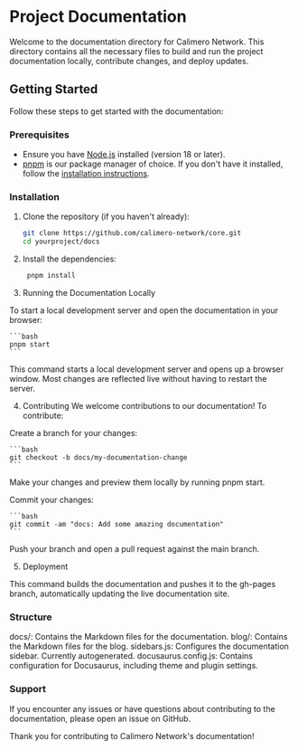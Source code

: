 # Project Documentation

Welcome to the documentation directory for Calimero Network. This directory contains all the necessary files to build and run the project documentation locally, contribute changes, and deploy updates.

## Getting Started

Follow these steps to get started with the documentation:

### Prerequisites

- Ensure you have [Node.js](https://nodejs.org/) installed (version 18 or later).
- [pnpm](https://pnpm.io/) is our package manager of choice. If you don't have it installed, follow the [installation instructions](https://pnpm.io/installation).

### Installation

1. Clone the repository (if you haven't already):

   ```bash
   git clone https://github.com/calimero-network/core.git
   cd yourproject/docs
   ```

2. Install the dependencies:

   ```bash
    pnpm install
   ```
3. Running the Documentation Locally

To start a local development server and open the documentation in your browser:

    ```bash
    pnpm start
    ```
This command starts a local development server and opens up a browser window. Most changes are reflected live without having to restart the server.

4. Contributing
We welcome contributions to our documentation! To contribute:

Create a branch for your changes:

    ```bash
    git checkout -b docs/my-documentation-change
    ```

Make your changes and preview them locally by running pnpm start.

Commit your changes:

    ```bash
    git commit -am "docs: Add some amazing documentation"
    ```
Push your branch and open a pull request against the main branch.

5. Deployment

This command builds the documentation and pushes it to the gh-pages branch, automatically updating the live documentation site.

### Structure
docs/: Contains the Markdown files for the documentation.
blog/: Contains the Markdown files for the blog.
sidebars.js: Configures the documentation sidebar. Currently autogenerated.
docusaurus.config.js: Contains configuration for Docusaurus, including theme and plugin settings.

### Support
If you encounter any issues or have questions about contributing to the documentation, please open an issue on GitHub.

Thank you for contributing to Calimero Network's documentation!
